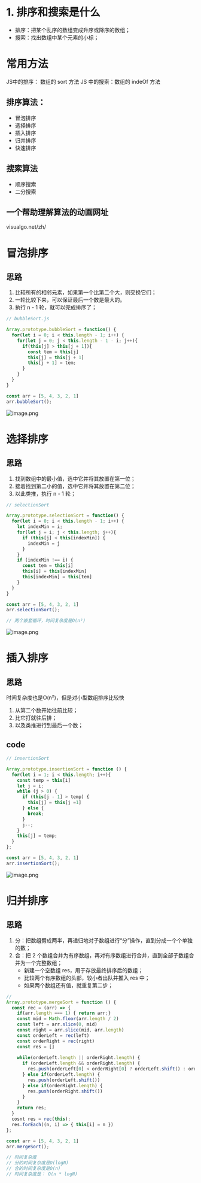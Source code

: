 # 1. 排序和搜索是什么
- 排序：把某个乱序的数组变成升序或降序的数组；
- 搜索：找出数组中某个元素的小标；
# 常用方法
JS中的排序： 数组的 sort 方法
JS 中的搜索：数组的 indeOf 方法
## 排序算法：

- 冒泡排序
- 选择排序
- 插入排序
- 归并排序
- 快速排序
## 搜索算法

- 顺序搜索
- 二分搜索 

## 一个帮助理解算法的动画网址
visualgo.net/zh/
# 冒泡排序
## 思路

1. 比较所有的相邻元素，如果第一个比第二个大，则交换它们；
1. 一轮比较下来，可以保证最后一个数是最大的。
1. 执行 n - 1 轮，就可以完成排序了；
```javascript
// bubbleSort.js

Array.prototype.bubbleSort = function() {
  for(let i = 0; i < this.length - 1; i++) {
    for(let j = 0; j < this.length - 1 - i; j++){
      if(this[j] > this[j + 1]){
        const tem = this[j]
        this[j] = this[j + 1]
        this[j + 1] = tem;
      }
    }
  } 
}

const arr = [5, 4, 3, 2, 1]
arr.bubbleSort();
```
![image.png](https://cdn.nlark.com/yuque/0/2022/png/12949875/1651570507808-7322a3ef-cb72-4c65-b235-e6db3c346c78.png#clientId=uf0c92b25-383e-4&crop=0&crop=0&crop=1&crop=1&from=paste&height=472&id=u677a31d5&margin=%5Bobject%20Object%5D&name=image.png&originHeight=472&originWidth=827&originalType=binary&ratio=1&rotation=0&showTitle=false&size=205085&status=done&style=none&taskId=u646731b5-714a-4839-b8e8-17579229f8b&title=&width=827)
# 选择排序
## 思路

1. 找到数组中的最小值，选中它并将其放置在第一位；
1. 接着找到第二小的值，选中它并将其放置在第二位；
1. 以此类推，执行 n - 1 轮；
```javascript
// selectionSort

Array.prototype.selectionSort = function() {
  for(let i = 0; i < this.length - 1; i++) {
    let indexMin = i;
    for(let j = i; j < this.length; j++){
      if (this[j] < this[indexMin]) {
        indexMin = j
      }
    }
    if (indexMin !== i) {
      const tem = this[i]
      this[i] = this[indexMin]
      this[indexMin] = this[tem]
    }
  }
}

const arr = [5, 4, 3, 2, 1]
arr.selectionSort();

// 两个嵌套循环，时间复杂度是O(n²)
```
![image.png](https://cdn.nlark.com/yuque/0/2022/png/12949875/1651674782120-070248b4-42da-4c3c-a419-fa62b46ed458.png#clientId=ub3f103ed-b390-4&crop=0&crop=0&crop=1&crop=1&from=paste&height=560&id=u080f4465&margin=%5Bobject%20Object%5D&name=image.png&originHeight=560&originWidth=697&originalType=binary&ratio=1&rotation=0&showTitle=false&size=228171&status=done&style=none&taskId=u9c445400-53b0-40db-88ea-8812ba0739e&title=&width=697)

# 插入排序
## 思路
时间复杂度也是O(n²)，但是对小型数组排序比较快

1. 从第二个数开始往前比较；
1. 比它打就往后排；
1. 以及类推进行到最后一个数；
## code
```javascript
// insertionSort

Array.prototype.insertionSort = function () {
  for(let i = 1; i < this.length; i++){
    const temp = this[i]
    let j = i;
    while (j > 0) {
      if (this[j - 1] > temp) {
        this[j] = this[j =1]
      } else {
        break;
      }
      j--;
    }
    this[j] = temp;
  }
};

const arr = [5, 4, 3, 2, 1]
arr.insertionSort();
```
![image.png](https://cdn.nlark.com/yuque/0/2022/png/12949875/1651675830820-ecdc2d75-0295-4b0e-abbd-899737c47602.png#clientId=ub3f103ed-b390-4&crop=0&crop=0&crop=1&crop=1&from=paste&height=562&id=u1ac1a8af&margin=%5Bobject%20Object%5D&name=image.png&originHeight=562&originWidth=678&originalType=binary&ratio=1&rotation=0&showTitle=false&size=184000&status=done&style=none&taskId=u92288076-30ee-41b4-8244-3e2b7c02123&title=&width=678)
# 归并排序
## 思路

1. 分：把数组劈成两半，再递归地对子数组进行“分”操作，直到分成一个个单独的数；
1. 合：把 2 个数组合并为有序数组，再对有序数组进行合并，直到全部子数组合并为一个完整数组；
   - 新建一个空数组 res，用于存放最终排序后的数组；
   - 比较两个有序数组的头部，较小者出队并推入 res 中；
   - 如果两个数组还有值，就重复第二步；
```javascript
//   
Array.prototype.mergeSort = function () {
  const rec = (arr) => {
    if(arr.length === 1) { return arr;}
    const mid = Math.floor(arr.length / 2)
    const left = arr.slice(0, mid)
    const right = arr.slice(mid, arr.length)
    const orderLeft = rec(left)
    const orderRight = rec(right)
    const res = []
    
    while(orderLeft.length || orderRight.length) {
      if (orderLeft.length && orderRight.length) {
        res.push(orderLeft[0] < orderRight[0] ? orderLeft.shift() : orderRight.shift())
      } else if(orderLeft.length) {
        res.push(orderLeft.shift())
      } else if(orderRight.length) {
        res.push(orderRight.shift())
      }
    }
    return res;
  }
  cosnt res = rec(this);
  res.forEach((n, i) => { this[i] = n })
};

const arr = [5, 4, 3, 2, 1]
arr.mergeSort();

// 时间复杂度
// 分的时间复杂度是O(logN)
// 合的时间复杂度是O(n)
// 时间复杂度是： O(n * logN)

```






